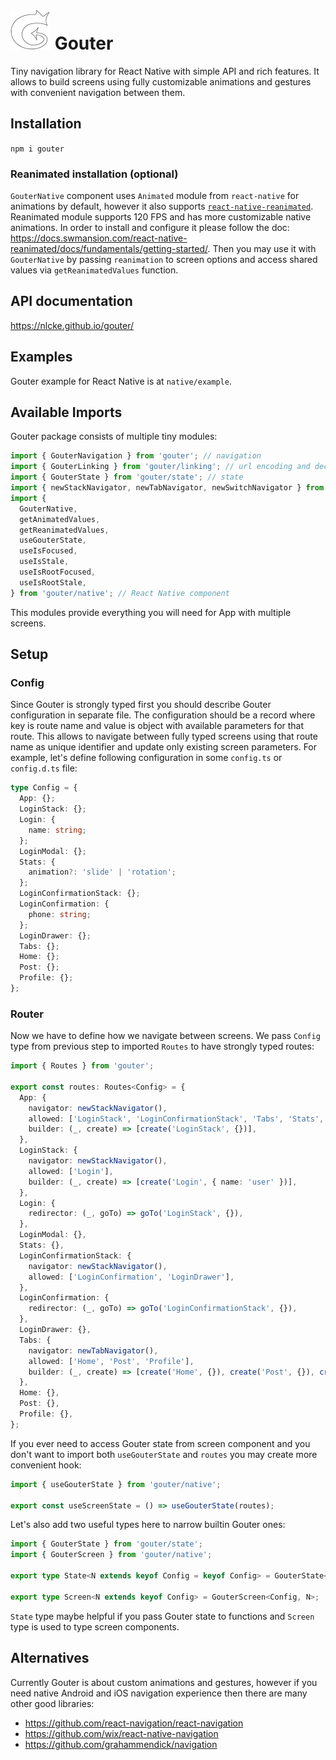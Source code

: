 # ![icon](media/icon.png) Gouter

Tiny navigation library for React Native with simple API and rich features. It allows to build
screens using fully customizable animations and gestures with convenient navigation between them.

## Installation

`npm i gouter`

### Reanimated installation (optional)

`GouterNative` component uses `Animated` module from `react-native` for animations by default,
however it also supports
[`react-native-reanimated`](https://docs.swmansion.com/react-native-reanimated/). Reanimated module
supports 120 FPS and has more customizable native animations. In order to install and configure it
please follow the doc:
https://docs.swmansion.com/react-native-reanimated/docs/fundamentals/getting-started/. Then you may
use it with `GouterNative` by passing `reanimation` to screen options and access shared values via
`getReanimatedValues` function.

## API documentation

https://nlcke.github.io/gouter/

## Examples

Gouter example for React Native is at `native/example`.

## Available Imports

Gouter package consists of multiple tiny modules:

```js
import { GouterNavigation } from 'gouter'; // navigation
import { GouterLinking } from 'gouter/linking'; // url encoding and decoding
import { GouterState } from 'gouter/state'; // state
import { newStackNavigator, newTabNavigator, newSwitchNavigator } from 'gouter/navigators'; // navigators
import {
  GouterNative,
  getAnimatedValues,
  getReanimatedValues,
  useGouterState,
  useIsFocused,
  useIsStale,
  useIsRootFocused,
  useIsRootStale,
} from 'gouter/native'; // React Native component
```

This modules provide everything you will need for App with multiple screens.

## Setup

### Config

Since Gouter is strongly typed first you should describe Gouter configuration in separate file. The
configuration should be a record where key is route name and value is object with available
parameters for that route. This allows to navigate between fully typed screens using that route name
as unique identifier and update only existing screen parameters. For example, let's define following
configuration in some `config.ts` or `config.d.ts` file:

```ts
type Config = {
  App: {};
  LoginStack: {};
  Login: {
    name: string;
  };
  LoginModal: {};
  Stats: {
    animation?: 'slide' | 'rotation';
  };
  LoginConfirmationStack: {};
  LoginConfirmation: {
    phone: string;
  };
  LoginDrawer: {};
  Tabs: {};
  Home: {};
  Post: {};
  Profile: {};
};
```

### Router

Now we have to define how we navigate between screens. We pass `Config` type from previous step to
imported `Routes` to have strongly typed routes:

```ts
import { Routes } from 'gouter';

export const routes: Routes<Config> = {
  App: {
    navigator: newStackNavigator(),
    allowed: ['LoginStack', 'LoginConfirmationStack', 'Tabs', 'Stats', 'LoginModal'],
    builder: (_, create) => [create('LoginStack', {})],
  },
  LoginStack: {
    navigator: newStackNavigator(),
    allowed: ['Login'],
    builder: (_, create) => [create('Login', { name: 'user' })],
  },
  Login: {
    redirector: (_, goTo) => goTo('LoginStack', {}),
  },
  LoginModal: {},
  Stats: {},
  LoginConfirmationStack: {
    navigator: newStackNavigator(),
    allowed: ['LoginConfirmation', 'LoginDrawer'],
  },
  LoginConfirmation: {
    redirector: (_, goTo) => goTo('LoginConfirmationStack', {}),
  },
  LoginDrawer: {},
  Tabs: {
    navigator: newTabNavigator(),
    allowed: ['Home', 'Post', 'Profile'],
    builder: (_, create) => [create('Home', {}), create('Post', {}), create('Profile', {})],
  },
  Home: {},
  Post: {},
  Profile: {},
};
```

If you ever need to access Gouter state from screen component and you don't want to import both
`useGouterState` and `routes` you may create more convenient hook:

```ts
import { useGouterState } from 'gouter/native';

export const useScreenState = () => useGouterState(routes);
```

Let's also add two useful types here to narrow builtin Gouter ones:

```ts
import { GouterState } from 'gouter/state';
import { GouterScreen } from 'gouter/native';

export type State<N extends keyof Config = keyof Config> = GouterState<Config, N>;

export type Screen<N extends keyof Config> = GouterScreen<Config, N>;
```

`State` type maybe helpful if you pass Gouter state to functions and `Screen` type is used to type
screen components.

## Alternatives

Currently Gouter is about custom animations and gestures, however if you need native Android and iOS
navigation experience then there are many other good libraries:

- https://github.com/react-navigation/react-navigation
- https://github.com/wix/react-native-navigation
- https://github.com/grahammendick/navigation
